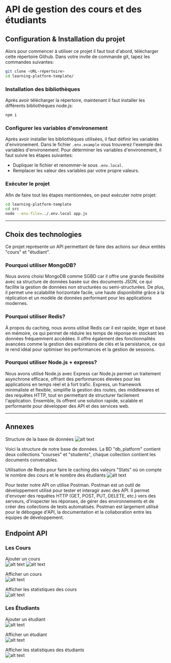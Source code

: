 # API de gestion des cours et des étudiants

## Configuration & Installation du projet

Alors pour commencer à utiliser ce projet il faut tout d'abord, télécharger cette répertoire Github. Dans votre invite de commande git, tapez les commandes suivantes:

```bash
git clone <URL-répertoire>
cd learning-platform-template/
```

### Installation des bibliothèques

Après avoir télécharger la répertoire, maintenant il faut installer les différents bibliothèques node.js:

```bash
npm i
```

### Configurer les variables d'environement

Après avoir installer les bibliothèques utilisées, il faut définir les variables d'environement. Dans le fichier `.env.example` vous trouverez l'exemple des variables d'environement. Pour déterminer les variables d'environement, il faut suivre les étapes suivantes:

<ul>
    <li>Dupliquer le fichier et renommer-le sous <code>.env.local</code>.</li>
    <li>Remplacer les valeur des variables par votre propre valeurs.</li>
</ul>

### Exécuter le projet

Afin de faire tout les étapes mentionnées, on peut exécuter notre projet:

```bash
cd learning-platform-template
cd src
node --env-file=../.env.local app.js
```

---

## Choix des technologies

Ce projet représente un API permettant de faire des actions sur deux entités "cours" et "étudiant".

### Pourquoi utiliser MongoDB?

Nous avons choisi MongoDB comme SGBD car il offre une grande flexibilité avec sa structure de données basée sur des documents JSON, ce qui facilite la gestion de données non structurées ou semi-structurées. De plus, il permet une scalabilité horizontale facile, une haute disponibilité grâce à la réplication et un modèle de données performant pour les applications modernes.

### Pourquoi utiliser Redis?

À propos du caching, nous avons utilisé Redis car il est rapide, léger et basé en mémoire, ce qui permet de réduire les temps de réponse en stockant les données fréquemment accédées. Il offre également des fonctionnalités avancées comme la gestion des expirations de clés et la persistance, ce qui le rend idéal pour optimiser les performances et la gestion de sessions.

### Pourquoi utiliser Node.js + express?

Nous avons utilisé Node.js avec Express car Node.js permet un traitement asynchrone efficace, offrant des performances élevées pour les applications en temps réel et à fort trafic. Express, un framework minimaliste et flexible, simplifie la gestion des routes, des middlewares et des requêtes HTTP, tout en permettant de structurer facilement l'application. Ensemble, ils offrent une solution rapide, scalable et performante pour développer des API et des services web.

---

## Annexes

Structure de la base de données
![alt text](screenshots/image.png)

Voici la structure de notre base de données. La BD "db_platform" contient deux collections "courses" et "students", chaque collection contient les documents convenables.

Utilisation de Redis pour faire le caching des valeurs "Stats" où on compte le nombre des cours et le nombre des étudiants
![alt text](screenshots/image-1.png)

Pour tester notre API on utilise Postman.
Postman est un outil de développement utilisé pour tester et interagir avec des API. Il permet d'envoyer des requêtes HTTP (GET, POST, PUT, DELETE, etc.) vers des serveurs, d'inspecter les réponses, de gérer des environnements et de créer des collections de tests automatisés. Postman est largement utilisé pour le débogage d'API, la documentation et la collaboration entre les équipes de développement.

## Endpoint API

### Les Cours

Ajouter un cours<br>
![alt text](./screenshots/image-2.png)
![alt text](./screenshots/image-3.png)

Afficher un cours<br>
![alt text](./screenshots/image-4.png)

Afficher les statistiques des cours<br>
![alt text](./screenshots/image-5.png)

### Les Étudiants

Ajouter un étudiant<br>
![alt text](./screenshots/image-6.png)

Afficher un étudiant<br>
![alt text](./screenshots/image-7.png)

Afficher les statistiques des étudiants<br>
![alt text](./screenshots/image-8.png)
